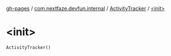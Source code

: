 [gh-pages](../../index.md) / [com.nextfaze.devfun.internal](../index.md) / [ActivityTracker](index.md) / [&lt;init&gt;](.)

# &lt;init&gt;

`ActivityTracker()`